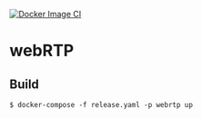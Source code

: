[![Docker Image CI](https://github.com/Ant2000s/webRTP/actions/workflows/docker-image.yml/badge.svg)](https://github.com/Ant2000s/webRTP/actions/workflows/docker-image.yml)

webRTP
=====


Build
-----

    $ docker-compose -f release.yaml -p webrtp up
